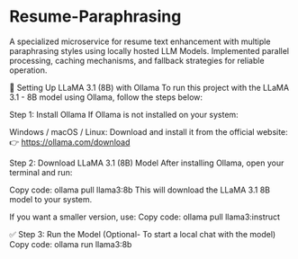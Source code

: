 # Resume-Paraphrasing
A specialized microservice for resume text enhancement with multiple paraphrasing styles using locally hosted LLM Models. Implemented parallel processing, caching mechanisms, and fallback strategies for reliable operation.

🔧 Setting Up LLaMA 3.1 (8B) with Ollama
To run this project with the LLaMA 3.1 - 8B model using Ollama, follow the steps below:

Step 1: Install Ollama
If Ollama is not installed on your system:

Windows / macOS / Linux:
Download and install it from the official website:
👉 https://ollama.com/download

Step 2: Download LLaMA 3.1 (8B) Model
After installing Ollama, open your terminal and run:

Copy code: ollama pull llama3:8b
This will download the LLaMA 3.1 8B model to your system.

If you want a smaller version, use:
Copy code: ollama pull llama3:instruct

✅ Step 3: Run the Model (Optional- To start a local chat with the model)
Copy code: ollama run llama3:8b
